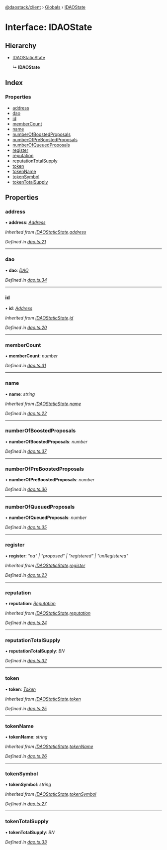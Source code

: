 [@daostack/client](../README.md) › [Globals](../globals.md) › [IDAOState](idaostate.md)

# Interface: IDAOState

## Hierarchy

* [IDAOStaticState](idaostaticstate.md)

  ↳ **IDAOState**

## Index

### Properties

* [address](idaostate.md#address)
* [dao](idaostate.md#dao)
* [id](idaostate.md#id)
* [memberCount](idaostate.md#membercount)
* [name](idaostate.md#name)
* [numberOfBoostedProposals](idaostate.md#numberofboostedproposals)
* [numberOfPreBoostedProposals](idaostate.md#numberofpreboostedproposals)
* [numberOfQueuedProposals](idaostate.md#numberofqueuedproposals)
* [register](idaostate.md#register)
* [reputation](idaostate.md#reputation)
* [reputationTotalSupply](idaostate.md#reputationtotalsupply)
* [token](idaostate.md#token)
* [tokenName](idaostate.md#tokenname)
* [tokenSymbol](idaostate.md#tokensymbol)
* [tokenTotalSupply](idaostate.md#tokentotalsupply)

## Properties

###  address

• **address**: *[Address](../globals.md#address)*

*Inherited from [IDAOStaticState](idaostaticstate.md).[address](idaostaticstate.md#address)*

*Defined in [dao.ts:21](https://github.com/daostack/client/blob/aa9723f/src/dao.ts#L21)*

___

###  dao

• **dao**: *[DAO](../classes/dao.md)*

*Defined in [dao.ts:34](https://github.com/daostack/client/blob/aa9723f/src/dao.ts#L34)*

___

###  id

• **id**: *[Address](../globals.md#address)*

*Inherited from [IDAOStaticState](idaostaticstate.md).[id](idaostaticstate.md#id)*

*Defined in [dao.ts:20](https://github.com/daostack/client/blob/aa9723f/src/dao.ts#L20)*

___

###  memberCount

• **memberCount**: *number*

*Defined in [dao.ts:31](https://github.com/daostack/client/blob/aa9723f/src/dao.ts#L31)*

___

###  name

• **name**: *string*

*Inherited from [IDAOStaticState](idaostaticstate.md).[name](idaostaticstate.md#name)*

*Defined in [dao.ts:22](https://github.com/daostack/client/blob/aa9723f/src/dao.ts#L22)*

___

###  numberOfBoostedProposals

• **numberOfBoostedProposals**: *number*

*Defined in [dao.ts:37](https://github.com/daostack/client/blob/aa9723f/src/dao.ts#L37)*

___

###  numberOfPreBoostedProposals

• **numberOfPreBoostedProposals**: *number*

*Defined in [dao.ts:36](https://github.com/daostack/client/blob/aa9723f/src/dao.ts#L36)*

___

###  numberOfQueuedProposals

• **numberOfQueuedProposals**: *number*

*Defined in [dao.ts:35](https://github.com/daostack/client/blob/aa9723f/src/dao.ts#L35)*

___

###  register

• **register**: *"na" | "proposed" | "registered" | "unRegistered"*

*Inherited from [IDAOStaticState](idaostaticstate.md).[register](idaostaticstate.md#register)*

*Defined in [dao.ts:23](https://github.com/daostack/client/blob/aa9723f/src/dao.ts#L23)*

___

###  reputation

• **reputation**: *[Reputation](../classes/reputation.md)*

*Inherited from [IDAOStaticState](idaostaticstate.md).[reputation](idaostaticstate.md#reputation)*

*Defined in [dao.ts:24](https://github.com/daostack/client/blob/aa9723f/src/dao.ts#L24)*

___

###  reputationTotalSupply

• **reputationTotalSupply**: *BN*

*Defined in [dao.ts:32](https://github.com/daostack/client/blob/aa9723f/src/dao.ts#L32)*

___

###  token

• **token**: *[Token](../classes/token.md)*

*Inherited from [IDAOStaticState](idaostaticstate.md).[token](idaostaticstate.md#token)*

*Defined in [dao.ts:25](https://github.com/daostack/client/blob/aa9723f/src/dao.ts#L25)*

___

###  tokenName

• **tokenName**: *string*

*Inherited from [IDAOStaticState](idaostaticstate.md).[tokenName](idaostaticstate.md#tokenname)*

*Defined in [dao.ts:26](https://github.com/daostack/client/blob/aa9723f/src/dao.ts#L26)*

___

###  tokenSymbol

• **tokenSymbol**: *string*

*Inherited from [IDAOStaticState](idaostaticstate.md).[tokenSymbol](idaostaticstate.md#tokensymbol)*

*Defined in [dao.ts:27](https://github.com/daostack/client/blob/aa9723f/src/dao.ts#L27)*

___

###  tokenTotalSupply

• **tokenTotalSupply**: *BN*

*Defined in [dao.ts:33](https://github.com/daostack/client/blob/aa9723f/src/dao.ts#L33)*
